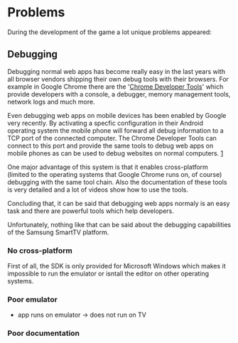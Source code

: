 # Problems

During the development of the game a lot unique problems appeared:

## Debugging

Debugging normal web apps has become really easy in the last years with all browser vendors shipping their own debug tools with their browsers. For example in Google Chrome there are the '[Chrome Developer Tools](https://developers.google.com/chrome-developer-tools/docs/overview)' which provide developers with a console, a debugger, memory management tools, network logs and much more.

Even debugging web apps on mobile devices has been enabled by Google very recently. By activating a specfic configuration in their Android operating system the mobile phone will forward all debug information to a TCP port of the connected computer. The Chrome Developer Tools can connect to this port and provide the same tools to debug web apps on mobile phones as can be used to debug websites on normal computers. [1](https://developers.google.com/chrome/mobile/docs/debugging)

One major advantage of this system is that it enables cross-platform (limited to the operating systems that Google Chrome runs on, of course) debugging with the same tool chain. Also the documentation of these tools is very detailed and a lot of videos show how to use the tools.

Concluding that, it can be said that debugging web apps normaly is an easy task and there are powerful tools which help developers.

Unfortunately, nothing like that can be said about the debugging capabilities of the Samsung SmartTV platform.

### No cross-platform

First of all, the SDK is only provided for Microsoft Windows which makes it impossible to run the emulator or isntall the editor on other operating systems.

### Poor emulator
- app runs on emulator -> does not run on TV

### Poor documentation
